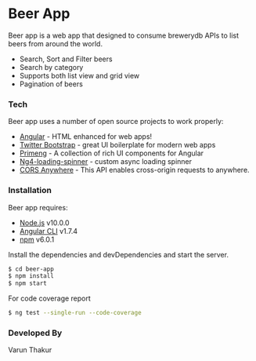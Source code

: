 # Beer App

Beer app is a web app that designed to consume brewerydb APIs to list beers from around the world. 

  - Search, Sort and Filter beers
  - Search by category
  - Supports both list view and grid view
  - Pagination of beers

### Tech

Beer app uses a number of open source projects to work properly:

* [Angular](https://angular.io/guide/quickstart) - HTML enhanced for web apps!
* [Twitter Bootstrap](http://twitter.github.com/bootstrap/) - great UI boilerplate for modern web apps
* [Primeng](https://www.primefaces.org/primeng/#/) - A collection of rich UI components for Angular
* [Ng4-loading-spinner](https://www.npmjs.com/package/ng4-loading-spinner) - custom async loading spinner
* [CORS Anywhere](https://rocky-bayou-96357.herokuapp.com/) - This API enables cross-origin requests to anywhere.


### Installation

Beer app requires:

* [Node.js](https://nodejs.org/) v10.0.0
* [Angular CLI](https://cli.angular.io/) v1.7.4 
* [npm](https://www.npmjs.com/) v6.0.1

Install the dependencies and devDependencies and start the server.

```sh
$ cd beer-app
$ npm install
$ npm start
```

For code coverage report

```sh
$ ng test --single-run --code-coverage
```

### Developed By

Varun Thakur